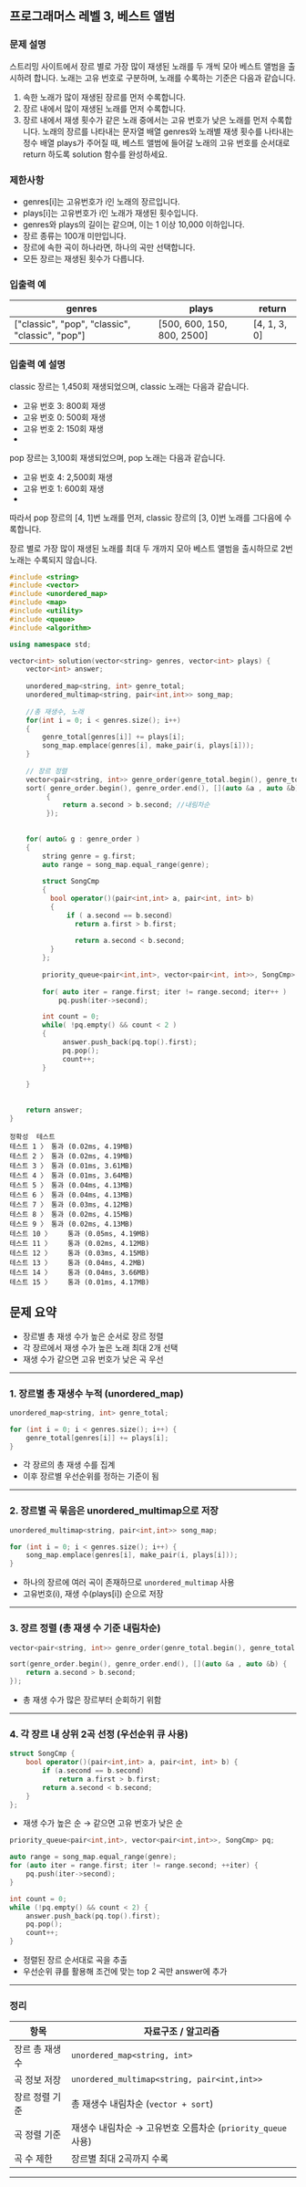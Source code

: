 ## 프로그래머스 레벨 3, 베스트 앨범
### 문제 설명
스트리밍 사이트에서 장르 별로 가장 많이 재생된 노래를 두 개씩 모아 베스트 앨범을 출시하려 합니다. 노래는 고유 번호로 구분하며, 노래를 수록하는 기준은 다음과 같습니다.

1. 속한 노래가 많이 재생된 장르를 먼저 수록합니다.
2. 장르 내에서 많이 재생된 노래를 먼저 수록합니다.
3. 장르 내에서 재생 횟수가 같은 노래 중에서는 고유 번호가 낮은 노래를 먼저 수록합니다.
노래의 장르를 나타내는 문자열 배열 genres와 노래별 재생 횟수를 나타내는 정수 배열 plays가 주어질 때, 베스트 앨범에 들어갈 노래의 고유 번호를 순서대로 return 하도록 solution 함수를 완성하세요.

### 제한사항
* genres[i]는 고유번호가 i인 노래의 장르입니다.
* plays[i]는 고유번호가 i인 노래가 재생된 횟수입니다.
* genres와 plays의 길이는 같으며, 이는 1 이상 10,000 이하입니다.
* 장르 종류는 100개 미만입니다.
* 장르에 속한 곡이 하나라면, 하나의 곡만 선택합니다.
* 모든 장르는 재생된 횟수가 다릅니다.
### 입출력 예
| genres	|plays	|return |
| --- | --- | --- |
|["classic", "pop", "classic", "classic", "pop"]	| [500, 600, 150, 800, 2500]	| [4, 1, 3, 0] |
### 입출력 예 설명
classic 장르는 1,450회 재생되었으며, classic 노래는 다음과 같습니다.

* 고유 번호 3: 800회 재생
* 고유 번호 0: 500회 재생
* 고유 번호 2: 150회 재생
* 
pop 장르는 3,100회 재생되었으며, pop 노래는 다음과 같습니다.

* 고유 번호 4: 2,500회 재생
* 고유 번호 1: 600회 재생
* 
따라서 pop 장르의 [4, 1]번 노래를 먼저, classic 장르의 [3, 0]번 노래를 그다음에 수록합니다.

장르 별로 가장 많이 재생된 노래를 최대 두 개까지 모아 베스트 앨범을 출시하므로 2번 노래는 수록되지 않습니다.

```cpp
#include <string>
#include <vector>
#include <unordered_map>
#include <map>
#include <utility>
#include <queue>
#include <algorithm>

using namespace std;

vector<int> solution(vector<string> genres, vector<int> plays) {
    vector<int> answer;
    
    unordered_map<string, int> genre_total;
    unordered_multimap<string, pair<int,int>> song_map;
    
    //총 재생수, 노래
    for(int i = 0; i < genres.size(); i++)
    {
        genre_total[genres[i]] += plays[i];
        song_map.emplace(genres[i], make_pair(i, plays[i]));
    }
    
    // 장르 정렬
    vector<pair<string, int>> genre_order(genre_total.begin(), genre_total.end());
    sort( genre_order.begin(), genre_order.end(), [](auto &a , auto &b)
         {
             return a.second > b.second; //내림차순
         });
    
    
    for( auto& g : genre_order )
    {
        string genre = g.first;
        auto range = song_map.equal_range(genre);
        
        struct SongCmp
        {
          bool operator()(pair<int,int> a, pair<int, int> b)
          {
              if ( a.second == b.second)
                return a.first > b.first;
            
                return a.second < b.second;
          }
        };
        
        priority_queue<pair<int,int>, vector<pair<int, int>>, SongCmp> pq;
        
        for( auto iter = range.first; iter != range.second; iter++ )
            pq.push(iter->second);

        int count = 0;
        while( !pq.empty() && count < 2 )
        {
             answer.push_back(pq.top().first);
             pq.pop();
             count++;
        }
            
    }
    
    
    return answer;
}
```
```
정확성  테스트
테스트 1 〉	통과 (0.02ms, 4.19MB)
테스트 2 〉	통과 (0.02ms, 4.19MB)
테스트 3 〉	통과 (0.01ms, 3.61MB)
테스트 4 〉	통과 (0.01ms, 3.64MB)
테스트 5 〉	통과 (0.04ms, 4.13MB)
테스트 6 〉	통과 (0.04ms, 4.13MB)
테스트 7 〉	통과 (0.03ms, 4.12MB)
테스트 8 〉	통과 (0.02ms, 4.15MB)
테스트 9 〉	통과 (0.02ms, 4.13MB)
테스트 10 〉	통과 (0.05ms, 4.19MB)
테스트 11 〉	통과 (0.02ms, 4.12MB)
테스트 12 〉	통과 (0.03ms, 4.15MB)
테스트 13 〉	통과 (0.04ms, 4.2MB)
테스트 14 〉	통과 (0.04ms, 3.66MB)
테스트 15 〉	통과 (0.01ms, 4.17MB)
```

## 문제 요약

* 장르별 총 재생 수가 높은 순서로 장르 정렬  
* 각 장르에서 재생 수가 높은 노래 최대 2개 선택  
* 재생 수가 같으면 고유 번호가 낮은 곡 우선

---

### 1. 장르별 총 재생수 누적 (unordered_map)

```cpp
unordered_map<string, int> genre_total;

for (int i = 0; i < genres.size(); i++) {
    genre_total[genres[i]] += plays[i];
}
```

* 각 장르의 총 재생 수를 집계  
* 이후 장르별 우선순위를 정하는 기준이 됨

---

### 2. 장르별 곡 묶음은 unordered_multimap으로 저장

```cpp
unordered_multimap<string, pair<int,int>> song_map;

for (int i = 0; i < genres.size(); i++) {
    song_map.emplace(genres[i], make_pair(i, plays[i]));
}
```

* 하나의 장르에 여러 곡이 존재하므로 `unordered_multimap` 사용  
* 고유번호(i), 재생 수(plays[i]) 순으로 저장

---

### 3. 장르 정렬 (총 재생 수 기준 내림차순)

```cpp
vector<pair<string, int>> genre_order(genre_total.begin(), genre_total.end());

sort(genre_order.begin(), genre_order.end(), [](auto &a , auto &b) {
    return a.second > b.second;
});
```

* 총 재생 수가 많은 장르부터 순회하기 위함

---

### 4. 각 장르 내 상위 2곡 선정 (우선순위 큐 사용)

```cpp
struct SongCmp {
    bool operator()(pair<int,int> a, pair<int, int> b) {
        if (a.second == b.second)
            return a.first > b.first;
        return a.second < b.second;
    }
};
```

* 재생 수가 높은 순 → 같으면 고유 번호가 낮은 순

```cpp
priority_queue<pair<int,int>, vector<pair<int,int>>, SongCmp> pq;

auto range = song_map.equal_range(genre);  
for (auto iter = range.first; iter != range.second; ++iter) {
    pq.push(iter->second);
}

int count = 0;
while (!pq.empty() && count < 2) {
    answer.push_back(pq.top().first);
    pq.pop();
    count++;
}
```

* 정렬된 장르 순서대로 곡을 추출  
* 우선순위 큐를 활용해 조건에 맞는 top 2 곡만 answer에 추가

---

### 정리

| 항목               | 자료구조 / 알고리즘                  |
|--------------------|--------------------------------------|
| 장르 총 재생수     | `unordered_map<string, int>`         |
| 곡 정보 저장       | `unordered_multimap<string, pair<int,int>>` |
| 장르 정렬 기준     | 총 재생수 내림차순 (`vector + sort`) |
| 곡 정렬 기준       | 재생수 내림차순 → 고유번호 오름차순 (`priority_queue` 사용) |
| 곡 수 제한         | 장르별 최대 2곡까지 수록            |

---
